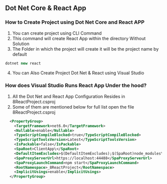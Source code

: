 ﻿## Dot Net Core & React App

### How to Create Project using Dot Net Core and React APP
1. You can create project using CLI Command
2. This command will create React App within the directory Without Solution
3. The Folder in which the project will create it will be the project name by default
```c#
dotnet new react
```
4. You can Also Create  Project Dot Net & React using Visual Studio

### How does Visual Studio Runs React App Under the hood?
1. All the Dot Net and React App Configuration Resides in 8ReactProject.csproj
2. Some of them are mentioned below for full list open the file 8ReactProject.csproj
```xml
  <PropertyGroup>
    <TargetFramework>net6.0</TargetFramework>
    <Nullable>enable</Nullable>
    <TypeScriptCompileBlocked>true</TypeScriptCompileBlocked>
    <TypeScriptToolsVersion>Latest</TypeScriptToolsVersion>
    <IsPackable>false</IsPackable>
    <SpaRoot>ClientApp\</SpaRoot>
    <DefaultItemExcludes>$(DefaultItemExcludes);$(SpaRoot)node_modules\**</DefaultItemExcludes>
    <SpaProxyServerUrl>https://localhost:44488</SpaProxyServerUrl>
    <SpaProxyLaunchCommand>npm start</SpaProxyLaunchCommand>
    <RootNamespace>_8ReactProject</RootNamespace>
    <ImplicitUsings>enable</ImplicitUsings>
  </PropertyGroup>
```